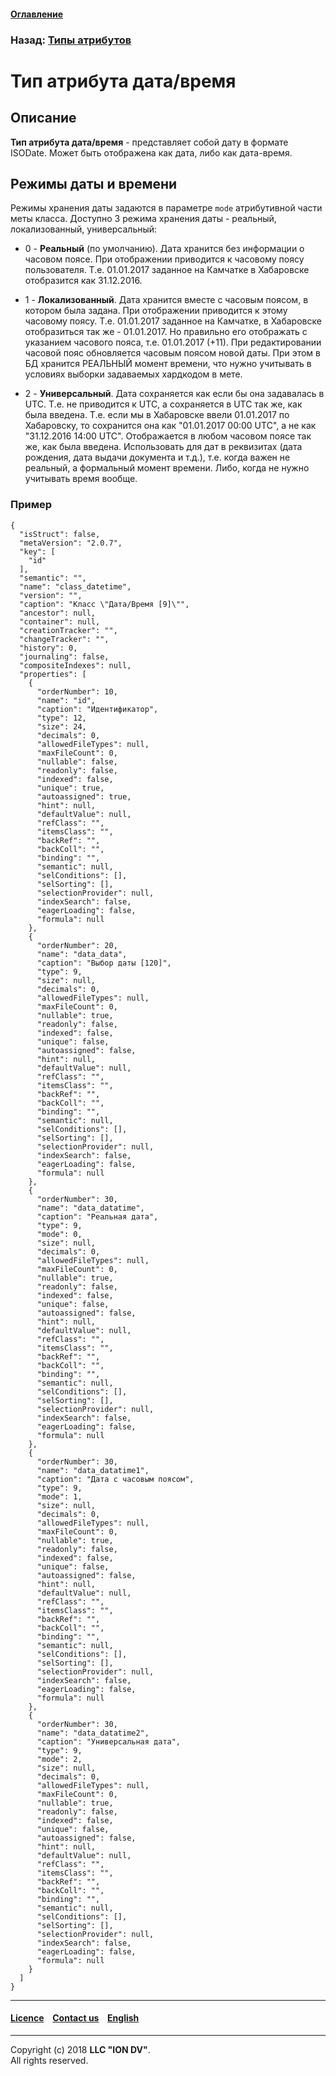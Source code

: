 #### [Оглавление](/docs/ru/index.md)

### Назад: [Типы атрибутов](property_types.md)

# Тип атрибута дата/время

## Описание

**Тип атрибута дата/время** - представляет собой дату в формате ISODate. Может быть отображена как дата, либо как дата-время.

## Режимы даты и времени

Режимы хранения даты задаются в параметре `mode` атрибутивной части меты класса. 
Доступно 3 режима хранения даты - реальный, локализованный, универсальный:

* 0 - **Реальный** (по умолчанию). Дата хранится без информации о часовом поясе. При отображении приводится к часовому поясу пользователя. Т.е. 01.01.2017 заданное на Камчатке в Хабаровске отобразится как 31.12.2016.

* 1 - **Локализованный**. Дата хранится вместе с часовым поясом, в котором была задана. При отображении приводится к этому часовому поясу. Т.е. 01.01.2017 заданное на Камчатке, в Хабаровске отобразиться так же - 01.01.2017. Но правильно его отображать с указанием часового пояса, т.е. 01.01.2017 (+11). При редактировании часовой пояс обновляется часовым поясом новой даты. При этом в БД хранится РЕАЛЬНЫЙ момент времени, что нужно учитывать в условиях выборки задаваемых хардкодом в мете. 

* 2 - **Универсальный**. Дата сохраняется как если бы она задавалась в UTC. Т.е. не приводится к UTC, а сохраняется в UTC так же, как была введена. Т.е. если мы в Хабаровске ввели 01.01.2017 по Хабаровску, то сохранится она как "01.01.2017 00:00 UTC", а не как "31.12.2016 14:00 UTC". Отображается в любом часовом поясе так же, как была введена. Использовать для дат в реквизитах (дата рождения, дата выдачи документа и т.д.), т.е. когда важен не реальный, а формальный момент времени. Либо, когда не нужно учитывать время вообще.

### Пример

```
{
  "isStruct": false,
  "metaVersion": "2.0.7",
  "key": [
    "id"
  ],
  "semantic": "",
  "name": "class_datetime",
  "version": "",
  "caption": "Класс \"Дата/Время [9]\"",
  "ancestor": null,
  "container": null,
  "creationTracker": "",
  "changeTracker": "",
  "history": 0,
  "journaling": false,
  "compositeIndexes": null,
  "properties": [
    {
      "orderNumber": 10,
      "name": "id",
      "caption": "Идентификатор",
      "type": 12,
      "size": 24,
      "decimals": 0,
      "allowedFileTypes": null,
      "maxFileCount": 0,
      "nullable": false,
      "readonly": false,
      "indexed": false,
      "unique": true,
      "autoassigned": true,
      "hint": null,
      "defaultValue": null,
      "refClass": "",
      "itemsClass": "",
      "backRef": "",
      "backColl": "",
      "binding": "",
      "semantic": null,
      "selConditions": [],
      "selSorting": [],
      "selectionProvider": null,
      "indexSearch": false,
      "eagerLoading": false,
      "formula": null
    },
    {
      "orderNumber": 20,
      "name": "data_data",
      "caption": "Выбор даты [120]",
      "type": 9,
      "size": null,
      "decimals": 0,
      "allowedFileTypes": null,
      "maxFileCount": 0,
      "nullable": true,
      "readonly": false,
      "indexed": false,
      "unique": false,
      "autoassigned": false,
      "hint": null,
      "defaultValue": null,
      "refClass": "",
      "itemsClass": "",
      "backRef": "",
      "backColl": "",
      "binding": "",
      "semantic": null,
      "selConditions": [],
      "selSorting": [],
      "selectionProvider": null,
      "indexSearch": false,
      "eagerLoading": false,
      "formula": null
    },
    {
      "orderNumber": 30,
      "name": "data_datatime",
      "caption": "Реальная дата",
      "type": 9,
      "mode": 0,
      "size": null,
      "decimals": 0,
      "allowedFileTypes": null,
      "maxFileCount": 0,
      "nullable": true,
      "readonly": false,
      "indexed": false,
      "unique": false,
      "autoassigned": false,
      "hint": null,
      "defaultValue": null,
      "refClass": "",
      "itemsClass": "",
      "backRef": "",
      "backColl": "",
      "binding": "",
      "semantic": null,
      "selConditions": [],
      "selSorting": [],
      "selectionProvider": null,
      "indexSearch": false,
      "eagerLoading": false,
      "formula": null
    },
    {
      "orderNumber": 30,
      "name": "data_datatime1",
      "caption": "Дата с часовым поясом",
      "type": 9,
      "mode": 1,
      "size": null,
      "decimals": 0,
      "allowedFileTypes": null,
      "maxFileCount": 0,
      "nullable": true,
      "readonly": false,
      "indexed": false,
      "unique": false,
      "autoassigned": false,
      "hint": null,
      "defaultValue": null,
      "refClass": "",
      "itemsClass": "",
      "backRef": "",
      "backColl": "",
      "binding": "",
      "semantic": null,
      "selConditions": [],
      "selSorting": [],
      "selectionProvider": null,
      "indexSearch": false,
      "eagerLoading": false,
      "formula": null
    },
    {
      "orderNumber": 30,
      "name": "data_datatime2",
      "caption": "Универсальная дата",
      "type": 9,
      "mode": 2,
      "size": null,
      "decimals": 0,
      "allowedFileTypes": null,
      "maxFileCount": 0,
      "nullable": true,
      "readonly": false,
      "indexed": false,
      "unique": false,
      "autoassigned": false,
      "hint": null,
      "defaultValue": null,
      "refClass": "",
      "itemsClass": "",
      "backRef": "",
      "backColl": "",
      "binding": "",
      "semantic": null,
      "selConditions": [],
      "selSorting": [],
      "selectionProvider": null,
      "indexSearch": false,
      "eagerLoading": false,
      "formula": null
    }
  ]
}

```

--------------------------------------------------------------------------  


 #### [Licence](/LICENSE) &ensp;  [Contact us](https://iondv.com/portal/contacts) &ensp;  [English](/docs/en/2_system_description/metadata_structure/meta_class/type_datetime9.md)   &ensp;
<div><img src="https://mc.iondv.com/watch/local/docs/framework" style="position:absolute; left:-9999px;" height=1 width=1 alt="iondv metrics"></div>         



--------------------------------------------------------------------------  

Copyright (c) 2018 **LLC "ION DV"**.  
All rights reserved. 